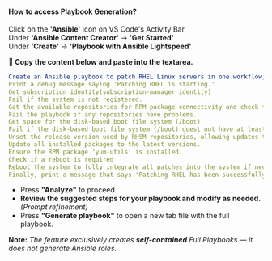 #### **How to access Playbook Generation?**  
Click on the **'Ansible'** icon on VS Code's Activity Bar  
Under **'Ansible Content Creator'** -> **'Get Started'**  
Under **'Create'** -> **'Playbook with Ansible Lightspeed'**

**🎯 Copy the content below and paste into the textarea.**

```yaml
Create an Ansible playbook to patch RHEL Linux servers in one workflow, disable facts and them perform the following tasks:
Print a debug message saying 'Patching RHEL is starting.'
Get subscription identity(subscription-manager identity)
Fail if the system is not registered.
Get the available repositories for RPM package connectivity and check for any issues.
Fail the playbook if any repositories have problems.
Get space for the disk-based boot file system (/boot)
Fail if the disk-based boot file system (/boot) doest not have at least 100Mb of free space.
Unset the release version used by RHSM repositories, allowing updates to the latest version.
Update all installed packages to the latest versions.
Ensure the RPM package 'yum-utils' is installed.
Check if a reboot is required
Reboot the system to fully integrate all patches into the system if necessary.
Finally, print a message that says 'Patching RHEL has been successfully completed.'
```

- Press **"Analyze"** to proceed.
- **Review the suggested steps for your playbook and modify as needed.** _(Prompt refinement)_
- Press **"Generate playbook"** to open a new tab file with the full playbook.

**Note:** _The feature exclusively creates **self-contained** Full Playbooks — it does not generate Ansible roles._

